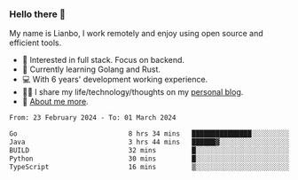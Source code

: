 ### Hello there 👋

My name is Lianbo, I work remotely and enjoy using open source and efficient tools.

- 🔭 Interested in full stack. Focus on backend.
- 🌱 Currently learning Golang and Rust.
- 💻 With 6 years' development working experience.
- ✍🏻 I share my life/technology/thoughts on my [personal blog](https://godruoyi.com).
- 👒 [About me more](https://godruoyi.com/posts/About-godruoyi).

<!--START_SECTION:waka-->

```txt
From: 23 February 2024 - To: 01 March 2024

Go                            8 hrs 34 mins   ███████████████░░░░░░░░░░   60.56 %
Java                          3 hrs 44 mins   ██████▓░░░░░░░░░░░░░░░░░░   26.35 %
BUILD                         32 mins         █░░░░░░░░░░░░░░░░░░░░░░░░   03.85 %
Python                        30 mins         █░░░░░░░░░░░░░░░░░░░░░░░░   03.61 %
TypeScript                    16 mins         ▒░░░░░░░░░░░░░░░░░░░░░░░░   01.97 %
```

<!--END_SECTION:waka-->
